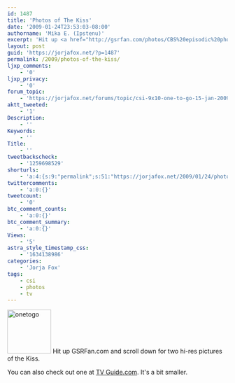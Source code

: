 ```yaml
---
id: 1487
title: 'Photos of The Kiss'
date: '2009-01-24T23:53:03-08:00'
authorname: 'Mika E. (Ipstenu)'
excerpt: 'Hit up <a href="http://gsrfan.com/photos/CBS%20episodic%20photos/page/2/">GSRFan.com</a> and scroll down for two hi-res pictures of the Kiss and <a href="http://www.tvguide.com/celebrities/jorja-fox/photos/190228">TV Guide</a> for a smaller one.'
layout: post
guid: 'https://jorjafox.net/?p=1487'
permalink: /2009/photos-of-the-kiss/
ljxp_comments:
    - '0'
ljxp_privacy:
    - '0'
forum_topic:
    - 'https://jorjafox.net/forums/topic/csi-9x10-one-to-go-15-jan-2009'
aktt_tweeted:
    - '1'
Description:
    - ''
Keywords:
    - ''
Title:
    - ''
tweetbackscheck:
    - '1259698529'
shorturls:
    - 'a:4:{s:9:"permalink";s:51:"https://jorjafox.net/2009/01/24/photos-of-the-kiss/";s:7:"tinyurl";s:25:"http://tinyurl.com/bwlmgz";s:4:"isgd";s:18:"http://is.gd/53aoU";s:5:"bitly";s:20:"http://bit.ly/8OLgPG";}'
twittercomments:
    - 'a:0:{}'
tweetcount:
    - '0'
btc_comment_counts:
    - 'a:0:{}'
btc_comment_summary:
    - 'a:0:{}'
Views:
    - '5'
astra_style_timestamp_css:
    - '1634138986'
categories:
    - 'Jorja Fox'
tags:
    - csi
    - photos
    - tv
---
```


<img src="//static.jorjafox.net/wordpress/2009/02/onetogo-100x100.jpg" alt="onetogo" title="onetogo" width="100" height="100" class="alignleft size-thumbnail wp-image-1548" /> Hit up GSRFan.com and scroll down for two hi-res pictures of the Kiss.

You can also check out one at <a href="http://www.tvguide.com/celebrities/jorja-fox/photos/190228">TV Guide.com</a>. It's a bit smaller.
